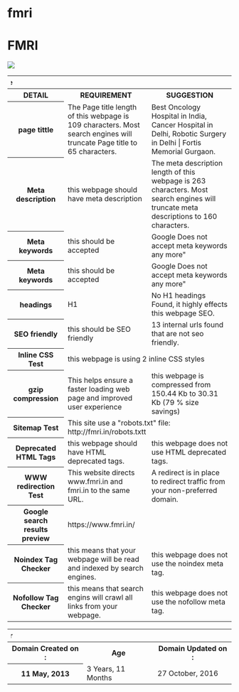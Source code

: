 # fmri
<!DOCTYPE html>
<html lang="en">
<head>
    <meta charset="UTF-8">
    <meta name="viewport" content="width=device-width, initial-scale=1">
    <title>fmri</title>
  </head>
  
  <body>
    <div class="container markdown-body">
      <h1 id="fmri">FMRI</h1>


<img src="http://cdn.fortishealthcare.com/0.13666800_1457958401_fmri_fortis.jpg">


<table>

<tbody><tr>
<th colspan="3"><marquee direction="right">Fortis Memorial Research Institute</marquee></th>
</tr>

<tr>
<th>DETAIL</th>
<th>REQUIREMENT</th>
<th>SUGGESTION</th>
</tr>

<tr>
<th>page tittle</th>
<td>The Page title length of this webpage is 109 characters. Most search engines will truncate Page title to 65 characters.</td>
<td>Best Oncology Hospital in India, Cancer Hospital in Delhi, Robotic Surgery in Delhi | Fortis Memorial Gurgaon.</td>
</tr>

<tr>
<th>Meta description</th>
<td>this webpage should have meta description</td>
<td>The meta description length of this webpage is 263 characters. Most search engines will truncate meta descriptions to 160 characters.</td>
</tr>

<tr>
<th>Meta keywords</th>
<td>this should be accepted</td>
<td>Google Does not accept meta keywords any more"</td>
</tr>

<tr>
<th>Meta keywords</th>
<td>this should be accepted</td>
<td>Google Does not accept meta keywords any more"</td>
</tr>

<th>headings</th>
<td>H1</td>
<td>No H1 headings Found, it highly effects this webpage SEO.
</td>

<tr>
<th>SEO friendly</th>
<td>this should be SEO friendly</td>
<td>13 internal urls found that are not seo friendly.</td>
</tr>

<tr>
<th>Inline CSS Test</th>
<td colspan="2">this webpage is using 2 inline CSS styles</td>
</tr>

<tr>
<th>gzip compression</th>
<td>This helps ensure a faster loading web page and improved user experience</td>
<td>this webpage is compressed from 150.44 Kb to 30.31 Kb (79 % size savings)</td>
</tr>

<tr>
<th>Sitemap Test</th>
<td colspan="2">This site use a "robots.txt" file: http://fmri.in/robots.txtt</td>
</tr>

<tr>
<th>Deprecated HTML Tags</th>
<td>this webpage should have HTML deprecated tags.</td>
<td>this webpage does not use HTML deprecated tags.</td>
</tr>

<tr>
<th>WWW redirection Test</th>
<td>This website directs www.fmri.in and fmri.in to the same URL.</td>
<td>A redirect is in place to redirect traffic from your non-preferred domain.</td>
</tr>

<tr>
<th>Google search results preview</th>
<td colspan="2">https://www.fmri.in/</td>
</tr>

<tr>
<th>Noindex Tag Checker</th>
<td>this means that your webpage will be read and indexed by search engines.</td>
<td>this webpage does not use the noindex meta tag.</td>
</tr>

<tr>
<th>Nofollow Tag Checker</th>
<td>this means that search engins will crawl all links from your webpage.</td>
<td>this webpage does not use the nofollow meta tag.</td>
</tr>

</tbody></table>
<p> <p>
<table>
<tbody>

<tr>
<th colspan="3"><marquee direction="right">Domain Age Checker</marquee></th>
</tr>

<tr>
<th>Domain Created on :</th>
<th>Age</th>
<th>Domain Updated on :</th>
</tr>

<tr>
<th>11 May, 2013</th>
<td>3 Years, 11 Months</td>
<td>27 October, 2016</td>
</tr>

</tbody>
</table>

 </div>
</body>
</html>
